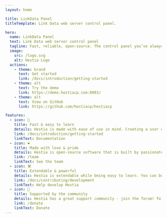 ```yaml
---
layout: home

title: LinkData Panel
titleTemplate: Link Data web server control panel.

hero:
  name: LinkData Panel
  text: Link Data web server control panel
  tagline: Fast, reliable, open-source. The control panel you’ve always wanted is just a command away.
  image:
    src: /logo.svg
    alt: Hestia Logo
  actions:
    - theme: brand
      text: Get started
      link: /docs/introduction/getting-started
    - theme: alt
      text: Try the demo
      link: https://demo.hestiacp.com:8083/
    - theme: alt
      text: View on GitHub
      link: https://github.com/hestiacp/hestiacp

features:
  - icon: 🚀
    title: Fast & easy to learn
    details: Hestia is made with ease of use in mind. Creating a user or a website is as easy as clicking a button and filling out a couple of fields, while advanced features are easily accessible.
    link: /docs/introduction/getting-started
    linkText: Documentation
  - icon: ❤️
    title: Made with love & pride
    details: Hestia is open-source software that is built by passionate people from around the world. This means that the code is reviewed by multiple people and that anybody can contribute to it!
    link: /team
    linkText: See the team
  - icon: 🛠️
    title: Extendable & powerful
    details: Hestia is extendable while being easy to learn. You can build your own themes, web templates, quick install applications and can interact with it using third party software via its API.
    link: /docs/contributing/development
    linkText: Help develop Hestia
  - icon: 🤝
    title: Supported by the community
    details: Hestia has a great support community - join the forum! To keep the project running, we rely on donations, which can be made via PayPal or cryptocurrency.
    link: /donate
    linkText: Donate
---
```

